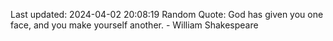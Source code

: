 Last updated: 2024-04-02 20:08:19
Random Quote: God has given you one face, and you make yourself another. - William Shakespeare